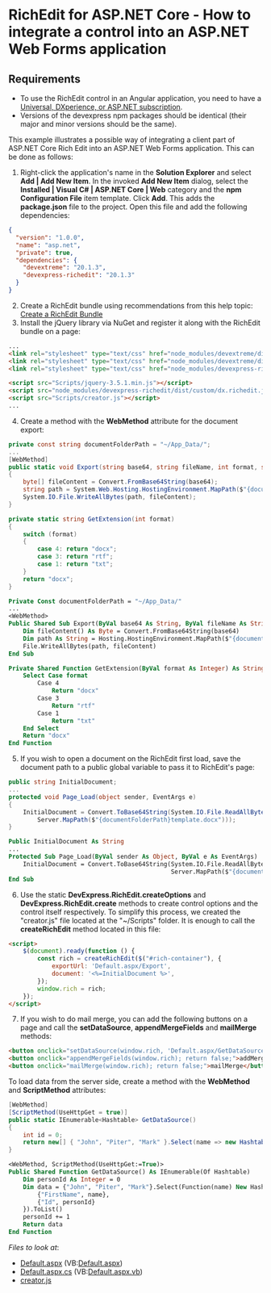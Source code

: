 # RichEdit for ASP.NET Core - How to integrate a control into an ASP.NET Web Forms application

## Requirements
* To use the RichEdit control in an Angular application, you need to have a [Universal, DXperience, or ASP.NET subscription](https://www.devexpress.com/buy/net/).
* Versions of the devexpress npm packages should be identical (their major and minor versions should be the same).

This example illustrates a possible way of integrating a client part of ASP.NET Core Rich Edit into an ASP.NET Web Forms application. This can be done as follows:
1. Right-click the application's name in the **Solution Explorer** and select **Add | Add New Item**. In the invoked **Add New Item** dialog, select the **Installed | Visual C# | ASP.NET Core | Web** category and the **npm Configuration File** item template. Click **Add**.
This adds the **package.json** file to the project. Open this file and add the following dependencies:
```json
{
  "version": "1.0.0",
  "name": "asp.net",
  "private": true,
  "dependencies": {
    "devextreme": "20.1.3",
    "devexpress-richedit": "20.1.3"
  }
}
```

2. Create a RichEdit bundle using recommendations from this help topic: [Create a RichEdit Bundle](https://docs.devexpress.com/AspNetCore/401721/office-inspired-controls/get-started/richedit-bundle#create-a-richedit-bundle) 
3. Install the jQuery library via NuGet and register it along with the RichEdit bundle on a page:

```html
...
<link rel="stylesheet" type="text/css" href="node_modules/devextreme/dist/css/dx.common.css" />
<link rel="stylesheet" type="text/css" href="node_modules/devextreme/dist/css/dx.light.compact.css" />
<link rel="stylesheet" type="text/css" href="node_modules/devexpress-richedit/dist/dx.richedit.css" />

<script src="Scripts/jquery-3.5.1.min.js"></script>
<script src="node_modules/devexpress-richedit/dist/custom/dx.richedit.js"></script>
<script src="Scripts/creator.js"></script>
...
```

4. Create a method with the **WebMethod** attribute for the document export:

```cs
private const string documentFolderPath = "~/App_Data/";
...
[WebMethod]
public static void Export(string base64, string fileName, int format, string reason)
{
	byte[] fileContent = Convert.FromBase64String(base64);
	string path = System.Web.Hosting.HostingEnvironment.MapPath($"{documentFolderPath}{fileName}.{GetExtension(format)}");
	System.IO.File.WriteAllBytes(path, fileContent);
}

private static string GetExtension(int format)
{
	switch (format)
	{
		case 4: return "docx";
		case 3: return "rtf";
		case 1: return "txt";
	}
	return "docx";
}
```

```vb
Private Const documentFolderPath = "~/App_Data/"
...
<WebMethod>
Public Shared Sub Export(ByVal base64 As String, ByVal fileName As String, ByVal format As Integer, ByVal reason As String)
	Dim fileContent() As Byte = Convert.FromBase64String(base64)
	Dim path As String = Hosting.HostingEnvironment.MapPath($"{documentFolderPath}{fileName}.{GetExtension(format)}")
	File.WriteAllBytes(path, fileContent)
End Sub

Private Shared Function GetExtension(ByVal format As Integer) As String
	Select Case format
		Case 4
			Return "docx"
		Case 3
			Return "rtf"
		Case 1
			Return "txt"
	End Select
	Return "docx"
End Function
```

5. If you wish to open a document on the RichEdit first load, save the document path to a public global variable to pass it to RichEdit's page:

```cs
public string InitialDocument;
...
protected void Page_Load(object sender, EventArgs e)
{
	InitialDocument = Convert.ToBase64String(System.IO.File.ReadAllBytes(
		Server.MapPath($"{documentFolderPath}template.docx")));
}
```  

```vb
Public InitialDocument As String
...
Protected Sub Page_Load(ByVal sender As Object, ByVal e As EventArgs)
	InitialDocument = Convert.ToBase64String(System.IO.File.ReadAllBytes(
											 Server.MapPath($"{documentFolderPath}template.docx")))
End Sub
```

6. Use the static **DevExpress.RichEdit.createOptions** and **DevExpress.RichEdit.create** methods to create control options and the control itself respectively. To simplify this process, we created the "creator.js" file located at the "~/Scripts" folder.
It is enough to call the **createRichEdit** method located in this file:

```html
<script>
    $(document).ready(function () {
		const rich = createRichEdit($("#rich-container"), {
			exportUrl: 'Default.aspx/Export',
			document: '<%=InitialDocument %>',
		});
		window.rich = rich;
	});
</script>
```

7. If you wish to do mail merge, you can add the following buttons on a page and call the **setDataSource**, **appendMergeFields** and **mailMerge** methods:

```html
<button onclick="setDataSource(window.rich, 'Default.aspx/GetDataSource'); return false;">setDataSource</button>
<button onclick="appendMergeFields(window.rich); return false;">addMergeFields</button>
<button onclick="mailMerge(window.rich); return false;">mailMerge</button>
```

To load data from the server side, create a method with the **WebMethod** and **ScriptMethod** attributes:

```cs
[WebMethod]
[ScriptMethod(UseHttpGet = true)]
public static IEnumerable<Hashtable> GetDataSource()
{
	int id = 0;
	return new[] { "John", "Piter", "Mark" }.Select(name => new Hashtable() { { "FirstName", name }, { "Id", id++ } }).ToList();
}
```

```vb
<WebMethod, ScriptMethod(UseHttpGet:=True)>
Public Shared Function GetDataSource() As IEnumerable(Of Hashtable)
	Dim personId As Integer = 0
	Dim data = {"John", "Piter", "Mark"}.Select(Function(name) New Hashtable() From {
		{"FirstName", name},
		{"Id", personId}
	}).ToList()
	personId += 1
	Return data
End Function
```

<!-- default file list -->
*Files to look at*:

* [Default.aspx](./CS/RichWebForms/Default.aspx) (VB:[Default.aspx](./VB/RichWebForms/Default.aspx))
* [Default.aspx.cs](./CS/RichWebForms/Default.aspx.cs) (VB:[Default.aspx.vb](./VB/RichWebForms/Default.aspx.vb))
* [creator.js](./CS/RichWebForms/Scripts/creator.js)
<!-- default file list end -->
